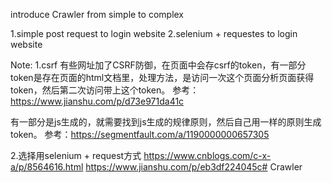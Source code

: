 
introduce Crawler from simple to complex

1.simple post request to login website
2.selenium + requestes to login website

Note:
1.csrf
有些网址加了CSRF防御，在页面中会存csrf的token，有一部分token是存在页面的html文档里，处理方法，是访问一次这个页面分析页面获得token，然后第二次访问带上这个token。
参考：https://www.jianshu.com/p/d73e971da41c

有一部分是js生成的，就需要找到js生成的规律原则，然后自己用一样的原则生成token。
参考：https://segmentfault.com/a/1190000000657305

2.选择用selenium + request方式
https://www.cnblogs.com/c-x-a/p/8564616.html
https://www.jianshu.com/p/eb3df224045c# Crawler